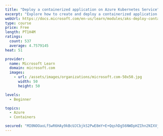 ```yaml
---
title: "Deploy a containerized application on Azure Kubernetes Service"
excerpt: "Explore how to create and deploy a containerized application by using Azure Kubernetes Service declarative manifest files."
webUrl: https://docs.microsoft.com/en-us/learn/modules/aks-deploy-container-app/
type: course
price: Free
length: PT1H4M
ratings:
  count: 537
  average: 4.7579145
heat: 51

provider:
  name: Microsoft Learn
  domain: microsoft.com
  images:
    - url: /assets/images/organizations/microsoft.com-50x50.jpg
      width: 50
      height: 50

levels:
  - Beginner

topics:
  - Azure
  - Containers

secured: "MI0NOOaoLfSwR6HAy9kBcUJCbjkS2PwE8mY+E+QqshDg56NWDpHZIhn2NIXVjiWMeUx9CfD+MOxCM1D3U3LWqtotQyF+htBsfbmasjo5jhwtkuXMuQ61Esf7/TY2G9hRrOsMakmztCPb+QJDVmsV283rbcu6o+C5X8s2ApQNM8yqeVnj2DHKZ000vu/4U0mFMKiNlIcnhhqf17HOLxbJhKMP19mnACiidzh0p6LPDcI8NLQYGsY+rplyR3obKdLkKs6nRdxRoCoUAD1iXxgu89X042wIPiSLgIQ9CRyH7yxoNOz93uxqhD6xLuayGWCtDB3iUiEQpz1iIITsM66XDFVDYw2ETa+sUqo6uos05Y4kwkU4BWB7FN8je4JSBumPi/kfVeOX2eGfSMHs7O4pUPONHUv+9x3vQa8fxRgFdnI=;jlzuKDP3+tPGBUuzvY4qfQ=="
---
```


